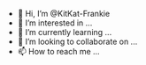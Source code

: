- 👋 Hi, I’m @KitKat-Frankie
- 👀 I’m interested in ...
- 🌱 I’m currently learning ...
- 💞️ I’m looking to collaborate on ...
- 📫 How to reach me ...

<!---
KitKat-Frankie/KitKat-Frankie is a ✨ special ✨ repository because its `README.md` (this file) appears on your GitHub profile.
You can click the Preview link to take a look at your changes.
--->
